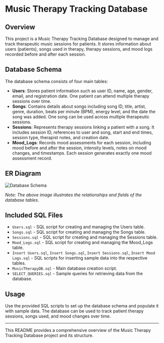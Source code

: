 # Music Therapy Tracking Database

## Overview
This project is a Music Therapy Tracking Database designed to manage and track therapeutic music sessions for patients. It stores information about users (patients), songs used in therapy, therapy sessions, and mood logs recorded before and after each session.

## Database Schema
The database schema consists of four main tables:

- **Users**: Stores patient information such as user ID, name, age, gender, email, and registration date. One patient can attend multiple therapy sessions over time.
- **Songs**: Contains details about songs including song ID, title, artist, genre, duration, beats per minute (BPM), energy level, and the date the song was added. One song can be used across multiple therapeutic sessions.
- **Sessions**: Represents therapy sessions linking a patient with a song. It includes session ID, references to user and song, start and end times, session type, therapist notes, and creation date.
- **Mood_Logs**: Records mood assessments for each session, including mood before and after the session, intensity levels, notes on mood changes, and timestamps. Each session generates exactly one mood assessment record.

## ER Diagram

![Database Schema](./ER_Diagram.png.png)

*Note: The above image illustrates the relationships and fields of the database tables.*

## Included SQL Files
- `Users.sql` - SQL script for creating and managing the Users table.
- `Songs.sql` - SQL script for creating and managing the Songs table.
- `Sessions.sql` - SQL script for creating and managing the Sessions table.
- `Mood_Logs.sql` - SQL script for creating and managing the Mood_Logs table.
- `Insert Users.sql`, `Insert Songs.sql`, `Insert Sessions.sql`, `Insert Mood Logs.sql` - SQL scripts for inserting sample data into the respective tables.
- `MusicTherapyDB.sql` - Main database creation script.
- `SELECT_QUERIES.sql` - Sample queries for retrieving data from the database.

## Usage
Use the provided SQL scripts to set up the database schema and populate it with sample data. The database can be used to track patient therapy sessions, songs used, and mood changes over time.

---

This README provides a comprehensive overview of the Music Therapy Tracking Database project and its structure.
